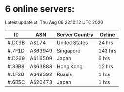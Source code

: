 # 6 online servers:

Latest update at: Thu Aug 06 22:10:12 UTC 2020

| ID | ASN | Server Country | Online |
| -- | --- | -------------- | ------ |
| #.D09B | AS174 | United States | 24 hrs |
| #.7F1D | AS63949 | Singapore | 143 hrs |
| #.D369 | AS16509 | Japan | 6 hrs |
| #.33B9 | AS63888 | Hong Kong | 12 hrs |
| #.1F2B | AS49392 | Russia | 1 hrs |
| #.6B5C | AS20473 | Japan | 1 hrs |

